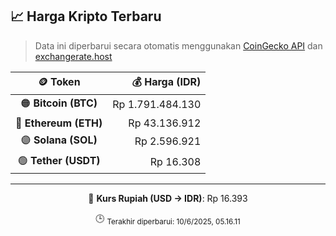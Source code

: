 

<!-- HARGA_KRIPTO -->
## 📈 Harga Kripto Terbaru

> Data ini diperbarui secara otomatis menggunakan [CoinGecko API](https://www.coingecko.com/) dan [exchangerate.host](https://exchangerate.host/)

<div align="center">

| 🪙 Token | 💰 Harga (IDR) |
|:------:|---------------:|
| 🟠 **Bitcoin (BTC)**   | Rp 1.791.484.130 |
| 🔵 **Ethereum (ETH)**  | Rp 43.136.912 |
| 🟣 **Solana (SOL)**    | Rp 2.596.921 |
| 🟢 **Tether (USDT)**   | Rp 16.308 |

---

💱 **Kurs Rupiah (USD → IDR)**: Rp 16.393

🕒 <sub>Terakhir diperbarui: 10/6/2025, 05.16.11</sub>

</div>
<!-- /HARGA_KRIPTO -->